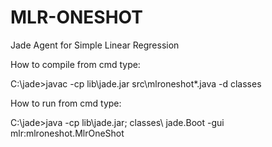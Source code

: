 # MLR-ONESHOT
Jade Agent for Simple Linear Regression

How to compile from cmd type:

C:\jade>javac -cp lib\jade.jar src\mlroneshot\*.java -d classes

How to run from cmd type: 

C:\jade>java -cp lib\jade.jar; classes\ jade.Boot -gui mlr:mlroneshot.MlrOneShot

